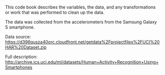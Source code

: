 This code book describes the variables, the data, and any transformations or work that was performed to clean up the data.

The data was collected from the accelerometers from the Samsung Galaxy S smartphone.

Data source: https://d396qusza40orc.cloudfront.net/getdata%2Fprojectfiles%2FUCI%20HAR%20Dataset.zip 

Full description: http://archive.ics.uci.edu/ml/datasets/Human+Activity+Recognition+Using+Smartphones

